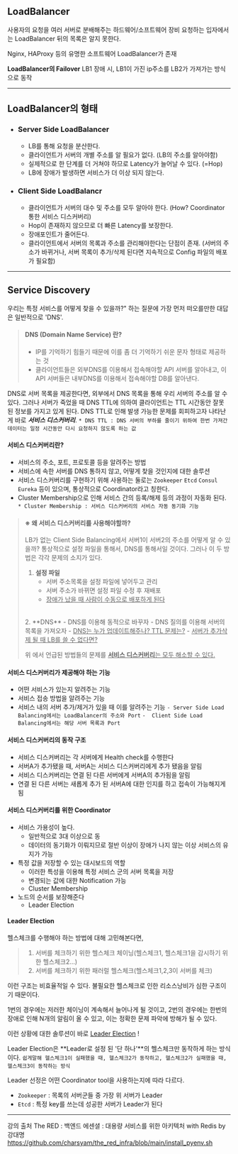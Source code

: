 ## LoadBalancer 
사용자의 요청을 여러 서버로 분배해주는 하드웨어/소프트웨어 장비
요청하는 입자에서는 LoadBalancer 뒤의 목록은 알지 못한다.

 Nginx, HAProxy 등의 유명한 소프트웨어 LoadBalancer가 존재

 **LoadBalancer의 Failover**
 LB1 장애 시, LB1이 가진 ip주소를 LB2가 가져가는 방식으로 동작

---

## LoadBalancer의 형태
- ### Server Side LoadBalancer
  - LB를 통해 요청을 분산한다.
  - 클라이언트가 서버의 개별 주소를 알 필요가 없다. (LB의 주소를 알아야함)
  - 실제적으로 한 단계를 더 거쳐야 하므로 Latency가 늘어날 수 있다. (=Hop)
  - LB에 장애가 발생하면 서비스가 더 이상 되지 않는다.

- ### Client Side LoadBalancr
  - 클라이언트가 서버의 대수 및 주소를 모두 알아야 한다. (How? Coordinator 통한 서비스 디스커버리)
  - Hop이 존재하지 않으므로 더 빠른 Latency를 보장한다.
  - 장애포인트가 줄어든다.
  - 클라이언트에서 서버의 목록과 주소를 관리해야한다는 단점이 존재. 
     (서버의 주소가 바뀌거나, 서버 목록이 추가/삭제 된다면 지속적으로 Config 파일의 배포가 필요함)
  
---

## Service Discovery
우리는 특정 서비스를 어떻게 찾을 수 있을까?" 하는 질문에 가장 먼저 떠오를만한 대답은 일반적으로 'DNS'.
> #### DNS (Domain Name Service) 란?
>  - IP를 기억하기 힘들기 때문에 이를 좀 더 기억하기 쉬운 문자 형태로 제공하는 것 
>  - 클라이언트들은 외부DNS를 이용해서 접속해야할 API 서버를 알아내고, 이 API 서버들은 내부DNS를 이용해서 접속해야할 DB를 알아낸다.
 
  DNS로 서버 목록을 제공한다면, 외부에서 DNS 목록을 통해 우리 서버의 주소를 알 수 있다.
  그러나 서버가 죽었을 때 DNS TTL에 의하여 클라이언트는 TTL 시간동안 잘못 된 정보를 가지고 있게 된다. 
  DNS TTL로 인해 발생 가능한 문제를 회피하고자 나타난게 바로 _**서비스 디스커버리**_.
  `* DNS TTL : DNS 서버의 부하를 줄이기 위하여 한번 가져간 데이터는 일정 시간동안 다시 요청하지 않도록 하는 값`

  #### 서비스 디스커버리란?
   - 서비스의 주소, 포트, 프로토콜 등을 알려주는 방법
   - 서비스에 속한 서버를 DNS 통하지 않고, 어떻게 찾을 것인지에 대한 솔루션
   - 서비스 디스커버리를 구현하기 위해 사용하는 둘로는 `Zookeeper` `Etcd` `Consul` `Eureka` 등이 있으며, 
     통상적으로 Coordinator라고 칭한다.
   - Cluster Membership으로 인해 서비스 간의 등록/해제 등의 과정이 자동화 된다.
     `* Cluster Membership : 서비스 디스커버리의 서비스 자동 동기화 기능`

  > #### ※ 왜 서비스 디스커버리를 사용해야할까?
  > LB가 없는 Client Side Balancing에서 서버1이 서버2의 주소를 어떻게 알 수 있을까?
  > 통상적으로 설정 파일을 통해서, DNS를 통해서일 것이다.
  > 그러나 이 두 방법은 각각 문제의 소지가 있다.
  >
  > 1. **설정 파일**
  >    - 서버 주소목록을 설정 파일에 넣어두고 관리
  >    - 서버 주소가 바뀌면 설정 파일 수정 후 재배포
  >    - <U>장애가 났을 때 사람이 수동으로 배포하게 된다</U>
  > <br/>
  > 2. **DNS**
  >    - DNS를 이용해 동적으로 바꾸자
  >    - DNS 질의를 이용해 서버의 목록을 가져오자
  >    - <U>DNS는 누가 업데이트해주나? TTL 문제는?</U>
  >    - <U>서버가 추가삭제 될 때 LB를 쓸 수 없다면?</U>
  >  
  > 위 에서 언급된 방법들의 문제를 <U>**서비스 디스커버리**는 모두 해소할 수 있다.</U>
  
  

#### 서비스 디스커버리가 제공해야 하는 기능
   - 어떤 서비스가 있는지 알려주는 기능
   - 서비스 접송 방법을 알려주는 기능
   - 서비스 내의 서버 추가/제거가 있을 때 이를 알려주는 기능
     `- Server Side Load Balancing에서는 LoadBalancer의 주소와 Port`
     `-  Client Side Load Balancing에서는 해당 서버 목록과 Port`
     
     
#### 서비스 디스커버리의 동작 구조
   - 서비스 디스커버리는 각 서버에게 Health check를 수행한다
   - 서버A가 추가됐을 때, 서버A는 서비스 디스커버리에게 추가 됐음을 알림
   - 서비스 디스커버리는 연결 된 다른 서버에게 서버A의 추가됨을 알림
   - 연결 된 다른 서버는 새롭게 추가 된 서버A에 대한 인지를 하고 접속이 가능해지게 됨


#### 서비스 디스커버리를 위한 Coordinator
- 서비스 가용성이 높다.
  - 일반적으로 3대 이상으로 동 
  - 데이터의 동기화가 이뤄지므로 절반 이상이 장애가 나지 않는 이상 서비스의 유지가 가능
- 특정 값을 저장할 수 있는 대시보드의 역할
  - 이러한 특성을 이용해 특정 서비스 군의 서버 목록을 저장
  - 변경되는 값에 대한 Notification 가능
  - Cluster Membership
- 노드의 순서를 보장해준다
  - Leader Election
   
#### Leader Election
헬스체크를 수행해야 하는 방법에 대해 고민해본다면,
> 1. 서버를 체크하기 위한 헬스체크 체이닝(헬스체크1, 헬스체크1을 감시하기 위한 헬스체크2...)
> 2. 서버를 체크하기 위한 패러럴 헬스체크(헬스체크1,2,3이 서버를 체크)

이런 구조는 비효율적일 수 있다.
불필요한 헬스체크로 인한 리소스낭비가 심한 구조이기 때문이다.
  
1번의 경우에는 저러한 체이닝이 계속해서 늘어나게 될 것이고,
2번의 경우에는 한번의 장애로 인해 N개의 알림이 올 수 있고, 이는 정확한 문제 파악에 방해가 될 수 있다.
  
이런 상황에 대한 솔루션이 바로 <u>Leader Election</U> !

Leader Election은 **Leader로 설정 된 '단 하나'**의 헬스체크만 동작하게 하는 방식이다.
`쉽게말해 헬스체크1이 실패했을 때, 헬스체크2가 동작하고, 헬스체크2가 실패했을 때, 헬스체크3이 동작하는 방식`

Leader 선정은 어떤 Coordinator tool을 사용하는지에 따라 다르다.
- `Zookeeper` : 목록의 서버군들 중 가장 위 서버가 Leader
- `Etcd` : 특정 key를 쓰는데 성공한 서버가 Leader가 된다

---

강의 출처
The RED : 백엔드 에센셜 : 대용량 서비스를 위한 아키텍처 with Redis by 강대명 https://github.com/charsyam/the_red_infra/blob/main/install_pyenv.sh